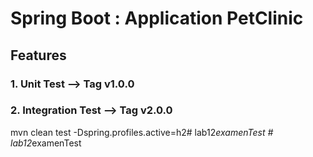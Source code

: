 # Spring Boot : Application PetClinic

## Features  

### 1.  Unit Test  --> Tag v1.0.0
### 2.  Integration Test  --> Tag v2.0.0
mvn clean test -Dspring.profiles.active=h2#   l a b 1 2 _ e x a m e n T e s t  
 #   l a b 1 2 _ e x a m e n T e s t  
 
